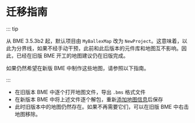 # 迁移指南

::: tip

从 BME 3.5.3b2 起，默认项目由 `MyBallexMap` 改为 `NewProject`。这意味着，以此为分界线，如果不经手动干预，此前和此后版本的元件库和地图互不影响。因此，已经在旧版 BME 开工的地图建议仍在旧版完成。

如果仍然希望在新版 BME 中制作这些地图，请参照以下指南。

:::

- 在旧版本 BME 中逐个打开地图文件，导出 `.bms` 格式文件
- 在新版本 BME 中将上述文件逐个解包，重新[添加地图信息](/start/basic-operation.md#添加地图信息)后保存
- 此时旧版本中的地图仍然存在。如果不再需要它们，可以在旧版 BME 中右击地图移除。
